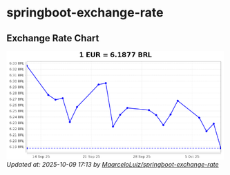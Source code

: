 # springboot-exchange-rate

<!-- EXCHANGE-RATE-START -->
## Exchange Rate Chart

![Exchange Rate Chart](charts/chart.png)*Updated at: 2025-10-09 17:13 by [MaarceloLuiz/springboot-exchange-rate](https://github.com/MaarceloLuiz/springboot-exchange-rate)*


<!-- EXCHANGE-RATE-END -->